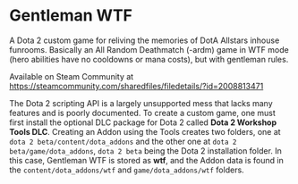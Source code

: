 # Gentleman WTF

A Dota 2 custom game for reliving the memories of DotA Allstars inhouse funrooms. Basically an All Random Deathmatch (-ardm) game in WTF mode (hero abilities have no cooldowns or mana costs), but with gentleman rules.

Available on Steam Community at https://steamcommunity.com/sharedfiles/filedetails/?id=2008813471

The Dota 2 scripting API is a largely unsupported mess that lacks many features and is poorly documented. To create a custom game, one must first install the optional DLC package for Dota 2 called **Dota 2 Workshop Tools DLC**. Creating an Addon using the Tools creates two folders, one at `dota 2 beta/content/dota_addons` and the other one at `dota 2 beta/game/dota_addons`, `dota 2 beta` being the Dota 2 installation folder. In this case, Gentleman WTF is stored as **wtf**, and the Addon data is found in the `content/dota_addons/wtf` and `game/dota_addons/wtf` folders.
